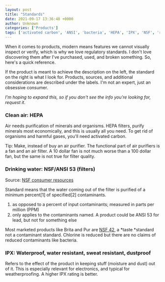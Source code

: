 ```yaml
---
layout: post
title: "Standards"
date: 2021-09-17 13:36:48 +0000
author: Unknown
categories: ['Products']
tags: ['activated carbon', 'ANSI', 'bacteria', 'HEPA', 'IPX', 'NSF', 'regulation']
---
```


<!-- wp:paragraph -->


When it comes to products, modern means features we cannot visually inspect or verify, which is why we love regulatory standards. I don't love discovering them after I've purchased, used, and broken something. So, here's a quick reference.


<!-- /wp:paragraph -->

<!-- wp:paragraph -->


If the product is meant to achieve the description on the left, the standard on the right is what I look for. Products, sources, and additional considerations are described under the labels. I'm not an expert, just an obsessive consumer.


<!-- /wp:paragraph -->

<!-- wp:paragraph -->


*I'm hoping to expand this, so if you don't see the info you're looking for, request it.*


<!-- /wp:paragraph -->

<!-- wp:heading {"level":3} -->
### Clean air: HEPA


<!-- /wp:heading -->

<!-- wp:paragraph -->


Air needs purification of minerals and organisms. HEPA filters, purify minerals most economically, and this is usually all you need. To get rid of organisms and harmful gases, you'll need activated carbon. 


<!-- /wp:paragraph -->

<!-- wp:paragraph -->


Tip: Make, instead of buy an air purifier. The functional part of air purifiers is a fan and an air filter. A 10 dollar fan is not much worse than a 100 dollar fan, but the same is not true for filter quality.


<!-- /wp:paragraph -->

<!-- wp:heading {"level":3} -->
### Drinking water: NSF/ANSI 53 (filters)


<!-- /wp:heading -->

<!-- wp:paragraph -->


Source: [NSF consumer resources](https://www.nsf.org/consumer-resources/articles/home-water-treatment)


<!-- /wp:paragraph -->

<!-- wp:paragraph -->


Standard means that the water coming out of the filter is purified of a minimum percent[1] of specified[2] contaminants.


<!-- /wp:paragraph -->

<!-- wp:list {"ordered":true} -->
<ol><li>as opposed to a percent of input contaminants; measured in parts per million (PPM)</li><li>only applies to the contaminants named. A product could be ANSI 53 for lead, but not for something else</li></ol>
<!-- /wp:list -->

<!-- wp:paragraph -->


Most marketed products like Brita and Pur are [NSF 42](https://info.nsf.org/Certified/dwtu/Listings.asp?TradeName=&Standard=&ProductType=Pour+Through&PlantState=&PlantCountry=&PlantRegion=&submit3=SEARCH&hdModlStd=ModlStd), a *taste *standard not a contaminant standard. Chlorine is reduced but there are no claims of reduced contaminants like bacteria. 


<!-- /wp:paragraph -->

<!-- wp:heading {"level":3} -->
### IPX: Waterproof, water resistant, sweat resistant, dustproof


<!-- /wp:heading -->

<!-- wp:paragraph -->


Refers to the effect of the product in keeping stuff (moisture and dust) out of it. This is especially relevant for electronics, and typical for weatherproofing. A higher IPX rating is better. 


<!-- /wp:paragraph -->